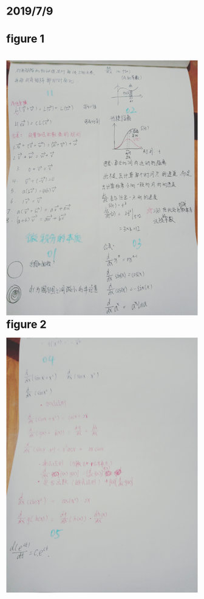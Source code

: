 2019/7/9
===========  
figure 1
===========
  ![image text](https://github.com/guanyang123/100days/blob/master/image/30.1.jpg)  
figure 2
===========
  ![image text](https://github.com/guanyang123/100days/blob/master/image/30.2.jpg)
